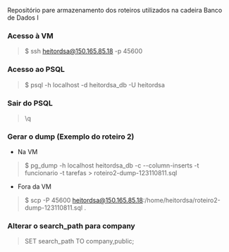 Repositório pare armazenamento dos roteiros utilizados na cadeira Banco de Dados I

### Acesso à VM

> $ ssh heitordsa@150.165.85.18 -p 45600

### Acesso ao PSQL

> $ psql -h localhost -d heitordsa_db -U heitordsa

### Sair do PSQL

> \q

### Gerar o dump (Exemplo do roteiro 2)

- Na VM
> $ pg_dump -h localhost heitordsa_db -c --column-inserts -t funcionario -t tarefas > roteiro2-dump-123110811.sql

- Fora da VM
> $ scp -P 45600 heitordsa@150.165.85.18:/home/heitordsa/roteiro2-dump-123110811.sql .

### Alterar o search_path para company

> SET search_path TO company,public;